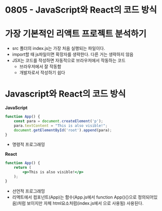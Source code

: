 # 0805 - JavaScript와 React의 코드 방식

# 가장 기본적인 리액트 프로젝트 분석하기

- src 폴더의 index.js는 가장 처음 실행되는 파일이다.
- import할 때 js파일이면 확장자를 생략한다. 다른 거는 생략하지 않음
- JSX는 코드를 작성하면 자동적으로 브라우저에서 작동하는 코드
    - 브라우저에서 잘 작동함
    - 개발자로서 작성하기 쉽다

# Javascript와 React의 코드 방식

**JavaScript**

```jsx
function App() {
	const para = document.createElement('p');
	para.textContent = "This is also visible!";
	document.getElementById('root').append(para);
}
```

- 명령적 프로그래밍

**React**

```jsx
function App() {
	return (
		<p>This is also visible!</p>
	);
}
```

- 선언적 프로그래밍
- 리액트에서 컴포넌트(App)는 함수(App.js에서 function App(){}으로 정의되어있음)처럼 보이지만 자체 html요소처럼(index.js에서 <App />으로 사용됨) 사용된다.